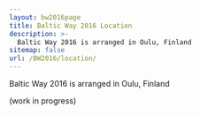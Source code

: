```yaml
---
layout: bw2016page
title: Baltic Way 2016 Location
description: >-
  Baltic Way 2016 is arranged in Oulu, Finland
sitemap: false
url: /BW2016/location/
---
```


Baltic Way 2016 is arranged in Oulu, Finland

(work in progress)
